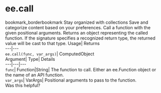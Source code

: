  
#  ee.call
bookmark_borderbookmark Stay organized with collections  Save and categorize content based on your preferences.
Call a function with the given positional arguments. 
Returns an object representing the called function. If the signature specifies a recognized return type, the returned value will be cast to that type.
Usage| Returns  
---|---  
`ee.call(func, var_args)`| ComputedObject  
Argument| Type| Details  
---|---|---  
`func`| Function|String| The function to call. Either an ee.Function object or the name of an API function.  
`var_args`| VarArgs| Positional arguments to pass to the function.  
Was this helpful?

